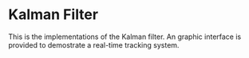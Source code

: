 Kalman Filter
===========
This is the implementations of the Kalman filter. An graphic interface is provided to demostrate a real-time tracking system.
